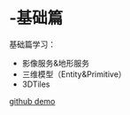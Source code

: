 # -基础篇

基础篇学习：

* 影像服务&地形服务
* 三维模型（Entity&Primitive）
* 3DTiles

[github demo](https://github.com/yangjianzhi-zl/Cesiumjs-demo)

